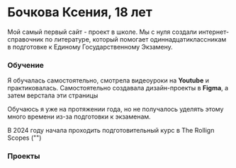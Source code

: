 # Бочкова Ксения, 18 лет

Мой самый первый сайт - проект в школе. Мы с нуля создали интернет-справочник по литературе, который помогает одиннадцатиклассникам в подготовке к Единому Государственному Экзамену.

 ### Обучение

 Я обучалась самостоятельно, смотрела видеоуроки на **Youtube** и практиковалась. Самостоятельно создавала дизайн-проекты в **Figma**, а затем верстала эти страницы

Обучаюсь я уже на протяжении года, но не получалось уделять этому много времени из-за подготовки к экзаменам. 

В 2024 году начала проходить подготовительный курс в The Rollign Scopes ("")

 ### Проекты 

